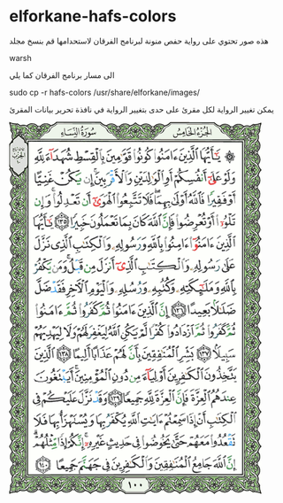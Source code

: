 # elforkane-hafs-colors

هذه صور تحتوي على رواية حفص منونة لبرنامج الفرقان
لاستحدامها قم بنسخ مجلد 

warsh

الى مسار برنامج الفرقان كما يلي

sudo cp -r hafs-colors /usr/share/elforkane/images/

يمكن تغيير الرواية لكل مقرئ على حدى بتغيير الرواية في نافذة تحرير بيانات المقرئ

![Screenshots](https://github.com/zakariakov/elforkane-hafs-colors/blob/master/hafs-colors/100.png)
